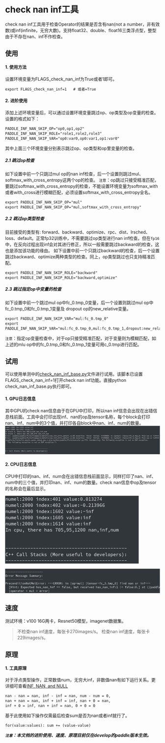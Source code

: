 # check nan inf工具

check nan inf工具用于检查Operator的结果是否含有nan(not a number，非有效数)或inf(infinite，无穷大数)。支持float32、double、float16三类浮点型，整型由于不存在nan、inf不作检查。

## <span id="use">使用</span>

#### 1. 使用方法
设置环境变量为FLAGS_check_nan_inf为True或者1即可。
```
export FLAGS_check_nan_inf=1   # 或者=True
```

#### 2. 进阶使用
添加上述环境变量后，可以通过设置环境变量跳过op、op类型及op变量的检查。设置的格式如下：
```
PADDLE_INF_NAN_SKIP_OP="op0,op1,op2"
PADDLE_INF_NAN_SKIP_ROLE="role1,role2,role3"
PADDLE_INF_NAN_SKIP_VAR="op0:var0,op0:var1,op1:var0"
```
其中上面三个环境变量分别表示跳过op、op类型和op里变量的检查。
##### 2.1 跳过op检查
如下设置中前一个只跳过mul op的nan inf检查，后一个设置则跳过mul、softmax_with_cross_entropy这两个op的检查。
`注意`：op跳过只接受精准匹配，要跳过softmax_with_cross_entropy的检查，不能设置环境变量为softmax_with或者with_cross进行模糊匹配，必须设置softmax_with_cross_entropy全名。
```
export PADDLE_INF_NAN_SKIP_OP="mul"
export PADDLE_INF_NAN_SKIP_OP="mul,softmax_with_cross_entropy"
```
##### 2.2 跳过op类型检查
目前接受的类型有: forward、backward、optimize、rpc、dist、lrsched、loss、default。正常fp32训练中，不需要跳过op类型进行nan inf检查。但在`fp16`中，在反向过程出现inf会对其进行修正，所以一般需要跳过backward的检查，这也是添加该功能的缘由。
如下设置中前一个只跳过backward的检查，后一个设置跳过backward、optimize两种类型的检查。同上，op类型跳过也只支持精准匹配。
```
export PADDLE_INF_NAN_SKIP_ROLE="backward"
export PADDLE_INF_NAN_SKIP_ROLE="backward,optimize"
```
##### 2.3 跳过指定op中变量的检查
如下设置中前一个跳过mul op中fc_0.tmp_0变量，后一个设置则跳过mul op中fc_0.tmp_0和fc_0.tmp_1变量及 dropout op的new_relative变量。
```
export PADDLE_INF_NAN_SKIP_VAR="mul:fc_0.tmp_0"
export PADDLE_INF_NAN_SKIP_VAR="mul:fc_0.tmp_0,mul:fc_0.tmp_1,dropout:new_relative"
```
`注意`：指定op变量检查中，对于op只接受精准匹配，对于变量则为模糊匹配，如上述的mlu op中的fc_0.tmp_0和fc_0.tmp_1变量可用c_0.tmp进行匹配。

## <span id="test">试用</span>
可以使用单测中的[check_nan_inf_base.py](https://github.com/PaddlePaddle/Paddle/blob/develop/python/paddle/fluid/tests/unittests/check_nan_inf_base.py)文件进行试用。该脚本已设置FLAGS_check_nan_inf=1打开check nan inf功能。直接python check_nan_inf_base.py执行即可。
#### 1. GPU日志信息
其中GPU的check nan信息由于在GPU中打印，所以nan inf信息会出现在出错信息栈前面。工具中会打印出现inf、nan的op及tensor名称，每个block会打印nan、inf、num中的3个值，并打印各自block中nan、inf、num的数量。
![gpu_nan_inf.png](check_nan_inf_files/gpu_nan_inf.png)
#### 2. CPU日志信息
CPU中打印的nan、inf、num会在出错信息栈前面显示，同样打印了nan、inf、num中的三个值，并打印nan、inf、num的数量。check nan信息中op及tensor的名称会在最后显示。

![cpu_nan_inf.png](check_nan_inf_files/cpu_nan_inf.png)

![cpu_nan_inf_op_var.png](check_nan_inf_files/cpu_nan_inf_op_var.png)

## <span id="speed">速度</span>
测试环境：v100 16G两卡，Resnet50模型，imagenet数据集。
>不检查nan inf速度，每张卡270images/s。
检查nan inf速度，每张卡229images/s。

## <span id="principle">原理</span>
#### 1. 工具原理
对于浮点类型操作，正常数值num，无穷大inf，非数值nan有如下运行关系。更详细可查看[INF, NAN, and NULL](https://wiki.analytica.com/index.php?title=INF,_NAN,_and_NULL_-_Exception_values&title=INF,_NAN,_and_NULL_-_Exception_values)
```
nan - nan = nan, inf - inf = nan, num - num = 0,
nan + nan = nan, inf + inf = inf, nan + 0 = nan,
inf + 0 = inf, nan + inf = nan, 0 + 0 = 0
```
基于此使用如下操作仅需最后检查sum是否为nan或者inf就行了。
```
for(value:values): sum += (value-value)
```

***`注意`：本文档的进阶使用、速度、原理目前仅在develop的paddle版本生效。***